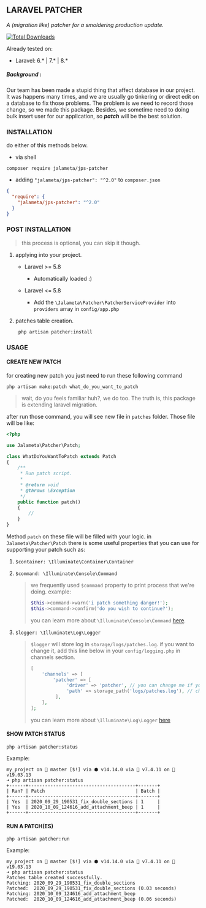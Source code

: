 LARAVEL PATCHER 
--
*A (migration like) patcher for a smoldering production update.* <br>

[![Total Downloads](https://img.shields.io/packagist/dt/jalameta/jps-patcher.svg?style=flat-square)](https://packagist.org/packages/jalameta/jps-patcher)

Already tested on: 
* Laravel: 6.* | 7.\* | 8.\* 

##### Background : 
Our team has been made a stupid thing that affect database in our project. 
It was happens many times, and we are usually go tinkering or direct edit on a 
database to fix those problems. The problem is we need to record those change, 
so we made this package. Besides, we sometime need to doing 
bulk insert user for our application, so ***patch*** will be the best solution.

### INSTALLATION
do either of this methods below.
* via shell 
```shell script
composer require jalameta/jps-patcher
``` 
* adding `"jalameta/jps-patcher": "^2.0"` to `composer.json`
```json
{
  "require": {
    "jalameta/jps-patcher": "^2.0"
  }
}
```
### POST INSTALLATION 
> this process is optional, you can skip it though. 

1. applying into your project.
    * Laravel >= 5.8
        * Automatically loaded :)
    
    * Laravel <= 5.8 
        * Add the `\Jalameta\Patcher\PatcherServiceProvider` into `providers` 
        array in `config/app.php`

2. patches table creation.
    ```shell script
     php artisan patcher:install
    ```
   
### USAGE 
#### CREATE NEW PATCH 
for creating new patch you just need to run these following command 
```shell script
php artisan make:patch what_do_you_want_to_patch
```
> wait, do you feels familiar huh?, we do too.
The truth is, this package is extending laravel migration.<br>
>
after run those command, you will see new file in `patches` folder. 
Those file will be like:
```php
<?php

use Jalameta\Patcher\Patch;

class WhatDoYouWantToPatch extends Patch
{
    /**
     * Run patch script.
     *
     * @return void
     * @throws \Exception
     */
    public function patch()
    {
        // 
    }
}
```
Method `patch` on these file will be filled with your logic. 
in ```Jalameta\Patcher\Patch``` there is some useful properties 
that you can use for supporting your patch such as: 
1. `$container: \Illuminate\Container\Container`
2. `$command: \Illuminate\Console\Command`

    > we frequently used `$command` property to print process that we're doing.
    example: 
    > ```php
    > $this->command->warn('i patch something danger!');
    > $this->command->confirm('do you wish to continue?');
    > ```
    > you can learn more about `\Illuminate\Console\Command` [here](https://laravel.com/api/8.x/Illuminate/Console/Command.html).

3. `$logger: \Illuminate\Log\Logger`

    > `$logger` will store log in `storage/logs/patches.log`. if you want to change it, add this line below in your `config/logging.php` in channels section.  
    > ```php
    > [
    >     'channels' => [
    >         'patcher' => [
    >              'driver' => 'patcher', // you can change me if you want
    >              'path' => storage_path('logs/patches.log'), // change me
    >          ],
    >     ],
    > ];
    > ```
    > you can learn more about `\Illuminate\Log\Logger` [here](https://laravel.com/api/8.x/Illuminate/Log/Logger.html)
#### SHOW PATCH STATUS
```shell script
php artisan patcher:status
```
Example: 
```shell script
my_project on  master [$!] via ⬢ v14.14.0 via 🐘 v7.4.11 on 🐳 v19.03.13 
➜ php artisan patcher:status
+------+---------------------------------------+-------+
| Ran? | Patch                                 | Batch |
+------+---------------------------------------+-------+
| Yes  | 2020_09_29_190531_fix_double_sections | 1     |
| Yes  | 2020_10_09_124616_add_attachment_beep | 1     |
+------+---------------------------------------+-------+
```

#### RUN A PATCH(ES)
```shell script
php artisan patcher:run
```
Example:
```shell script
my_project on  master [$!] via ⬢ v14.14.0 via 🐘 v7.4.11 on 🐳 v19.03.13 
➜ php artisan patcher:status
Patches table created successfully.
Patching: 2020_09_29_190531_fix_double_sections
Patched:  2020_09_29_190531_fix_double_sections (0.03 seconds)
Patching: 2020_10_09_124616_add_attachment_beep
Patched:  2020_10_09_124616_add_attachment_beep (0.06 seconds)
```

